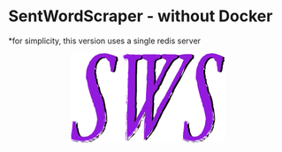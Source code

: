 # SentWordScraper - without Docker

*for simplicity, this version uses a single redis server

<center>

![logo](/app/static/images/logo.png)

</center>